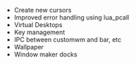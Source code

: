 - Create new cursors
- Improved error handling using lua_pcall
- Virtual Desktops
- Key management
- IPC between customwm and bar, etc
- Wallpaper
- Window maker docks